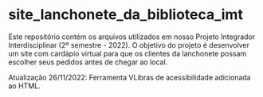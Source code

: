 # site_lanchonete_da_biblioteca_imt
Este repositório contém os arquivos utilizados em nosso Projeto Integrador Interdisciplinar (2º semestre - 2022). O objetivo do projeto é desenvolver um site com cardápio virtual para que os clientes da lanchonete possam escolher seus pedidos antes de chegar ao local.

Atualização 26/11/2022:
Ferramenta VLibras de acessibilidade adicionada ao HTML.
